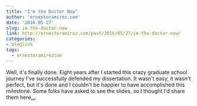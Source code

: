 ```yaml
---
title: "I'm the Doctor Now"
author: 'ernestoramirez.com'
date: '2016-05-27'
slug: im-the-doctor-now
link: http://ernestoramirez.com/post/2016/05/27/im-the-doctor-now/
categories:
- bloglink
tags:
  - ernestoramirezcom
---
```


Well, it's finally done. Eight years after I started this crazy graduate school journey I've successfully defended my dissertation. It wasn't easy, it wasn't perfect, but it's done and I couldn't be happier to have accomplished this milestone. Some folks have asked to see the slides, so I thought I'd share them here[... <i class="fas fa-external-link-alt"></i>](http://ernestoramirez.com/post/2016/05/27/im-the-doctor-now/)

